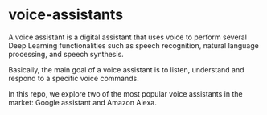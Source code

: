 # voice-assistants

A voice assistant is a digital assistant that uses voice to perform several Deep Learning functionalities such as speech recognition,  natural language processing, and speech synthesis.

Basically, the main goal of a voice assistant is to listen, understand and respond to a specific voice commands. 

In this repo, we explore two of the most popular voice assistants in the market: Google assistant and Amazon Alexa.

